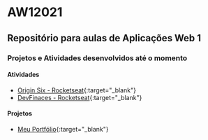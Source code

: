 # AW12021

Repositório para aulas de Aplicações Web 1
-------------------------------------------

### Projetos e Atividades desenvolvidos até o momento

#### Atividades

- [Origin Six - Rocketseat](https://jamilligioielli.github.io/AW12021/atividades/A10/){:target="_blank"}
- [DevFinaces - Rocketseat](https://jamilligioielli.github.io/AW12021/atividades/A16/){:target="_blank"}
    

#### Projetos

- [Meu Portfólio](https://jamilligioielli.github.io/AW12021/projeto/PB2/){:target="_blank"}
